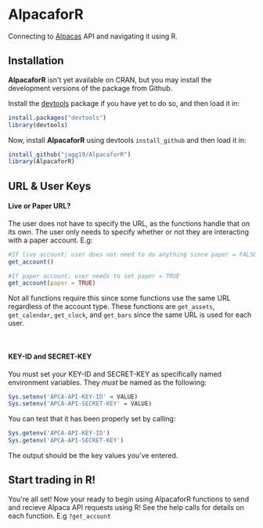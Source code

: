 # AlpacaforR
Connecting to [Alpacas](https://alpaca.markets) API and navigating it using R.

## Installation

**AlpacaforR** isn't yet available on CRAN, but you may install the development versions of the package from Github.

Install the [devtools](https://cran.r-project.org/web/packages/devtools/readme/README.html) package if you have yet to do so, and then load it in:

```r
install.packages("devtools")
library(devtools)
```

Now, install **AlpacaforR** using devtools `install_github` and then load it in:

```r
install_github("jagg19/AlpacaforR")
library(AlpacaforR)
```




## URL & User Keys

#### Live or Paper URL?
The user does not have to specify the URL, as the functions handle that on its own. The user only needs to specify whether or not they are interacting with a paper account. E.g:

```r
#If live account; user does not need to do anything since paper = FALSE is the default.
get_account()

#If paper account; user needs to set paper = TRUE
get_account(paper = TRUE)
```

Not all functions require this since some functions use the same URL regardless of the account type. These functions are `get_assets`, `get_calendar`, `get_clock`, and `get_bars` since the same URL is used for each user.

<br> 

#### KEY-ID and SECRET-KEY

You must set your KEY-ID and SECRET-KEY as specifically named environment variables. They *must* be named as the following:
```r
Sys.setenv('APCA-API-KEY-ID' = VALUE)
Sys.setenv('APCA-API-SECRET-KEY' = VALUE)
```

You can test that it has been properly set by calling:
```r
Sys.getenv('APCA-API-KEY-ID')
Sys.getenv('APCA-API-SECRET-KEY')
```

The output should be the key values you've entered. 

## Start trading in R!
You're all set! Now your ready to begin using AlpacaforR functions to send and recieve Alpaca API requests using R! See the help calls for details on each function. E.g `?get_account` 